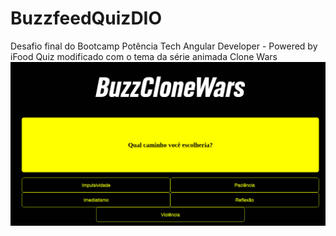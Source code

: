 # BuzzfeedQuizDIO
Desafio final do Bootcamp Potência Tech Angular Developer - Powered by iFood
Quiz modificado com o tema da série animada Clone Wars
<img src="https://github.com/siqueira91/BuzzfeedQuizDIO/blob/main/2023-05-30_13-29.png?raw=true">
